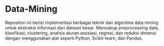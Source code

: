 # Data-Mining
Repositori ini berisi implementasi berbagai teknik dan algoritma data mining untuk ekstraksi informasi dari dataset besar. Mencakup preprocessing data, klasifikasi, clustering, analisis aturan asosiasi, regresi, dan reduksi dimensi dengan menggunakan alat seperti Python, Scikit-learn, dan Pandas.
